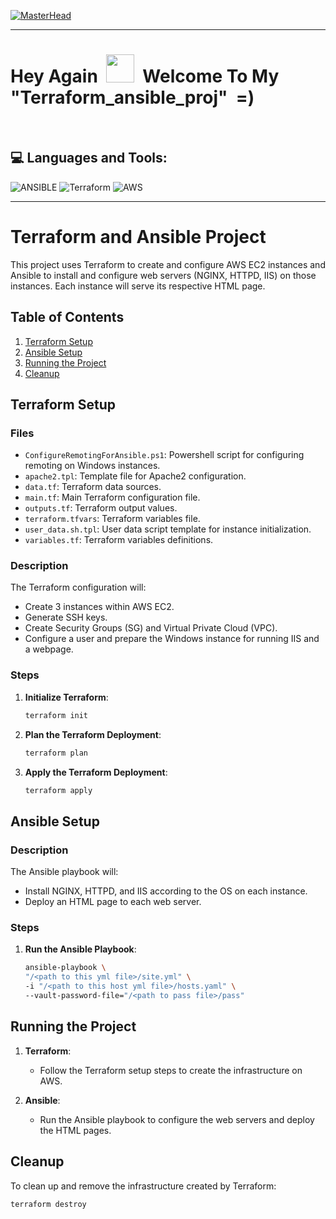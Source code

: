 [![MasterHead](https://thecloudlegion.com/images/devops.gif)](https://rishavchanda.io)

---

<p>
<h1> Hey Again &nbsp;<img src="https://raw.githubusercontent.com/MartinHeinz/MartinHeinz/master/wave.gif" height="45" width="45"/>&nbsp;&nbsp;Welcome To My "Terraform_ansible_proj" &nbsp;=)</h1>
</p>
<br/>

## 💻 Languages and Tools:

![ANSIBLE](https://img.shields.io/badge/ansible-%231A1918.svg?style=flat&logo=ansible&logoColor=white) ![Terraform](https://img.shields.io/badge/terraform-%235835CC.svg?style=flat&logo=terraform&logoColor=white) ![AWS](https://img.shields.io/badge/AWS-%23FF9900.svg?style=flat&logo=amazon-aws&logoColor=white)




---

# Terraform and Ansible Project

This project uses Terraform to create and configure AWS EC2 instances and Ansible to install and configure web servers (NGINX, HTTPD, IIS) on those instances. Each instance will serve its respective HTML page.

## Table of Contents

1. [Terraform Setup](#terraform-setup)
2. [Ansible Setup](#ansible-setup)
3. [Running the Project](#running-the-project)
4. [Cleanup](#cleanup)

## Terraform Setup

### Files

- `ConfigureRemotingForAnsible.ps1`: Powershell script for configuring remoting on Windows instances.
- `apache2.tpl`: Template file for Apache2 configuration.
- `data.tf`: Terraform data sources.
- `main.tf`: Main Terraform configuration file.
- `outputs.tf`: Terraform output values.
- `terraform.tfvars`: Terraform variables file.
- `user_data.sh.tpl`: User data script template for instance initialization.
- `variables.tf`: Terraform variables definitions.

### Description

The Terraform configuration will:
- Create 3 instances within AWS EC2.
- Generate SSH keys.
- Create Security Groups (SG) and Virtual Private Cloud (VPC).
- Configure a user and prepare the Windows instance for running IIS and a webpage.

### Steps

1. **Initialize Terraform**:
    ```bash
    terraform init
    ```

2. **Plan the Terraform Deployment**:
    ```bash
    terraform plan
    ```

3. **Apply the Terraform Deployment**:
    ```bash
    terraform apply
    ```

## Ansible Setup

### Description

The Ansible playbook will:
- Install NGINX, HTTPD, and IIS according to the OS on each instance.
- Deploy an HTML page to each web server.

### Steps

1. **Run the Ansible Playbook**:
    ```bash
    ansible-playbook \
    "/<path to this yml file>/site.yml" \
    -i "/<path to this host yml file>/hosts.yaml" \
    --vault-password-file="/<path to pass file>/pass"
    ```

## Running the Project

1. **Terraform**:
    - Follow the Terraform setup steps to create the infrastructure on AWS.
    
2. **Ansible**:
    - Run the Ansible playbook to configure the web servers and deploy the HTML pages.

## Cleanup

To clean up and remove the infrastructure created by Terraform:

```bash
terraform destroy









  
